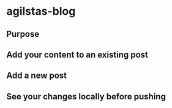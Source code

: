 agilstas-blog
=============

## Purpose

## Add your content to an existing post

## Add a new post

## See your changes locally before pushing
